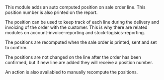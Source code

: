 This module adds an auto computed position on sale order line. This
position number is also printed on the report.

The position can be used to keep track of each line during the delivery
and invoicing of the order with the customer. This is why there are
related modules on account-invoice-reporting and
stock-logisics-reporting.

The positions are recomputed when the sale order is printed, sent and
set to confirm.

The positions are not changed on the line after the order has been
confirmed, but if new line are added they will receive a position
number.

An action is also availabled to manually recompute the positions.
